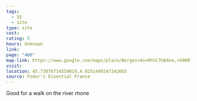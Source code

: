 ```yaml
---
tags:
  - 5S
  - site
type: site
cost: 
rating: 5
hours: Unknown
link: 
page: "466"
map-link: https://www.google.com/maps/place/Berges+du+Rh%C3%B4ne,+69007+Lyon,+France/@45.7384528,4.8243102,19.25z/data=!4m6!3m5!1s0x47f4ea3342776dd7:0x9c7c6ecc4c79b9a2!8m2!3d45.7387896!4d4.8251438!16s%2Fg%2F122pk85y?entry=ttu&g_ep=EgoyMDI0MDkyNS4wIKXMDSoASAFQAw%3D%3D
visit: 
location: 45.73878714559019,4.8251448247342665
source: Fodor's Essential France
---
```

Good for a walk on the river rhone